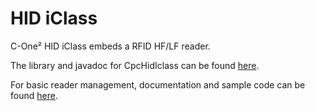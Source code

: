 HID iClass
==========

C-One² HID iClass embeds a RFID HF/LF reader.

The library and javadoc for CpcHidIclass can be found [here](https://artifactory.coppernic.fr/artifactory/webapp/#/artifacts/browse/tree/General/libs-release/fr/coppernic/sdk/hid/iclassProx/CpcHidIClassProx).

For basic reader management, documentation and sample code can be found [here](https://github.com/Coppernic/HidIclassSample).
